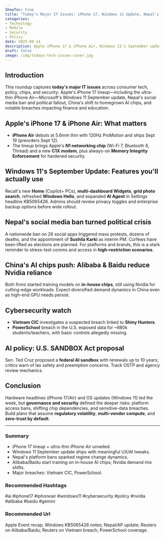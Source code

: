 ```yaml
---
ShowToc: true
title: "Today's Major IT Issues: iPhone 17, Windows 11 Update, Nepal's Social Ban, China's AI Chips, and Security Breaches"
categories:
- Technology
- Mobile
- Security
- Policy
date: 2025-09-14
description: Apple iPhone 17 & iPhone Air, Windows 11's September update, Nepal's social media ban fallout, China's push for homegrown AI chips, and major breaches—today's key IT issues at a glance.
draft: false
image: /img/todays-tech-issues-cover.jpg
---
```


## Introduction

This roundup captures **today's major IT issues** across consumer tech, policy, chips, and security: Apple's iPhone 17 lineup—including the ultra-thin iPhone Air—Microsoft's Windows 11 September update, Nepal's social media ban and political fallout, China's shift to homegrown AI chips, and notable breaches impacting finance and education.

## Apple's iPhone 17 & iPhone Air: What matters

- **iPhone Air** debuts at 5.6mm thin with 120Hz ProMotion and ships Sept 19 (preorders Sept 12).
- The lineup brings Apple's **N1 networking chip** (Wi-Fi 7, Bluetooth 6, Thread) and a new **C1X modem**, plus always-on **Memory Integrity Enforcement** for hardened security.

## Windows 11's September Update: Features you'll actually use

Recall's new **Home** (Copilot+ PCs), **multi-dashboard Widgets**, **grid photo search**, refreshed **Windows Hello**, and expanded **AI Agent** in Settings headline KB5065426. Admins should review privacy toggles and enterprise backup options before wide rollout.

## Nepal's social media ban turned political crisis

A nationwide ban on 26 social apps triggered mass protests, dozens of deaths, and the appointment of **Sushila Karki** as interim PM. Curfews have been lifted as elections are planned. For platforms and brands, this is a stark reminder to stress-test comms and access in **high-restriction scenarios**.

## China's AI chips push: Alibaba & Baidu reduce Nvidia reliance

Both firms started training models on **in-house chips**, still using Nvidia for cutting-edge workloads. Expect diversified demand dynamics in China even as high-end GPU needs persist.

## Cybersecurity watch

- **Vietnam CIC** investigates a suspected breach linked to **Shiny Hunters**.
- **PowerSchool** breach in the U.S. exposed data for ~880k students/teachers, with basic controls allegedly missing.

## AI policy: U.S. SANDBOX Act proposal

Sen. Ted Cruz proposed a **federal AI sandbox** with renewals up to 10 years; critics warn of lax safety and preemption concerns. Track OSTP and agency review mechanics.

## Conclusion

Hardware headlines (iPhone 17/Air) and OS updates (Windows 11) led the week, but **governance and security** defined the deeper risks: platform access bans, shifting chip dependencies, and sensitive-data breaches. Build plans that assume **regulatory volatility**, **multi-vendor compute**, and **zero-trust by default**.

---

### Summary

- iPhone 17 lineup + ultra-thin iPhone Air unveiled.
- Windows 11 September update ships with meaningful UX/AI tweaks.
- Nepal's platform bans sparked regime change dynamics.
- Alibaba/Baidu start training on in-house AI chips; Nvidia demand mix shifts.
- Major breaches: Vietnam CIC, PowerSchool.

### Recommended Hashtags

#ai #iphone17 #iphoneair #windows11 #cybersecurity #policy #nvidia #alibaba #baidu #gemini

### Recommended Url

Apple Event recap; Windows KB5065426 notes; Nepal/AP update; Reuters on Alibaba/Baidu; Reuters on Vietnam breach; PowerSchool coverage.
